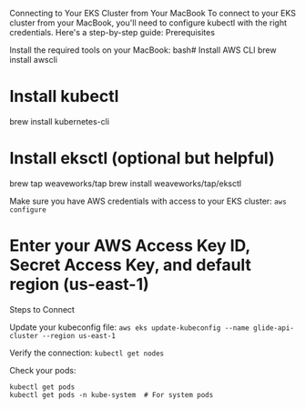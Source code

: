 Connecting to Your EKS Cluster from Your MacBook
To connect to your EKS cluster from your MacBook, you'll need to configure kubectl with the right credentials. Here's a step-by-step guide:
Prerequisites

Install the required tools on your MacBook:
bash# Install AWS CLI
brew install awscli

# Install kubectl
brew install kubernetes-cli

# Install eksctl (optional but helpful)
brew tap weaveworks/tap
brew install weaveworks/tap/eksctl

Make sure you have AWS credentials with access to your EKS cluster:
```aws configure```
# Enter your AWS Access Key ID, Secret Access Key, and default region (us-east-1)


Steps to Connect

Update your kubeconfig file:
```aws eks update-kubeconfig --name glide-api-cluster --region us-east-1```

Verify the connection:
```kubectl get nodes```

Check your pods:
``` 
kubectl get pods 
kubectl get pods -n kube-system  # For system pods
```